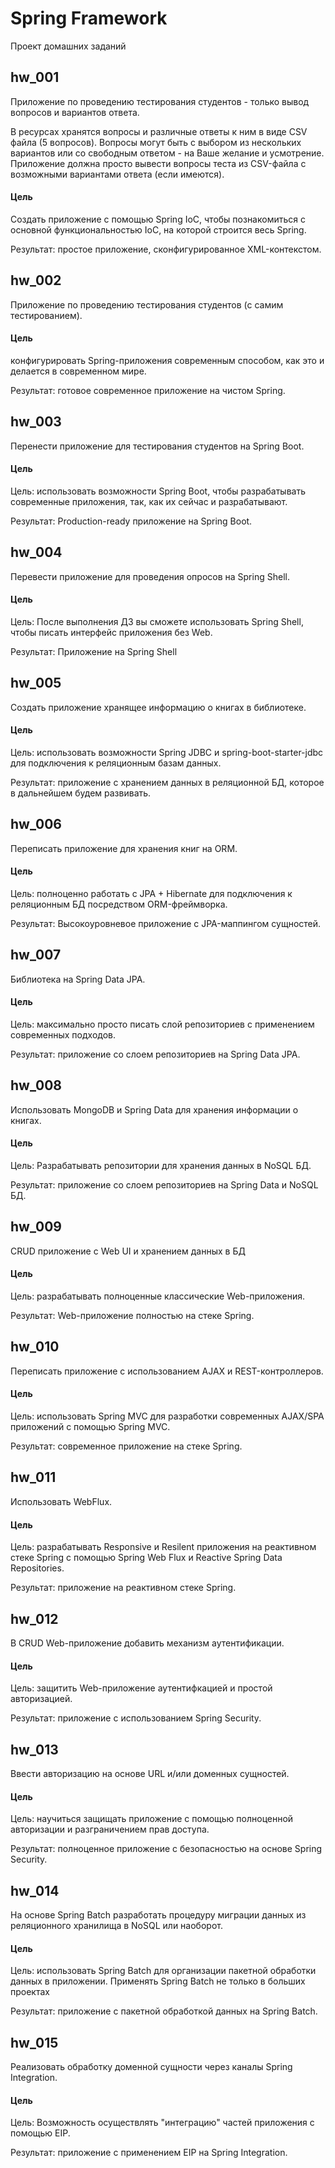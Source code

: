 # Spring Framework
Проект домашних заданий

## hw_001
Приложение по проведению тестирования студентов - только вывод вопросов и вариантов ответа.<br>

В ресурсах хранятся вопросы и различные ответы к ним в виде CSV файла (5 вопросов). Вопросы могут быть с выбором из нескольких вариантов или со свободным ответом - на Ваше желание и усмотрение. Приложение должна просто вывести вопросы теста из CSV-файла с возможными вариантами ответа (если имеются).

#### Цель
Создать приложение с помощью Spring IoC, чтобы познакомиться с основной функциональностью IoC, на которой строится весь Spring.<br>

Результат: простое приложение, сконфигурированное XML-контекстом.

## hw_002
Приложение по проведению тестирования студентов (с самим тестированием).

#### Цель
конфигурировать Spring-приложения современным способом, как это и делается в современном мире.

Результат: готовое современное приложение на чистом Spring.

## hw_003
Перенести приложение для тестирования студентов на Spring Boot.

#### Цель
Цель: использовать возможности Spring Boot, чтобы разрабатывать современные приложения, так, как их сейчас и разрабатывают.

Результат: Production-ready приложение на Spring Boot.

## hw_004
Перевести приложение для проведения опросов на Spring Shell.

#### Цель
Цель: После выполнения ДЗ вы сможете использовать Spring Shell, чтобы писать интерфейс приложения без Web.

Результат: Приложение на Spring Shell

## hw_005
Создать приложение хранящее информацию о книгах в библиотеке.

#### Цель
Цель: использовать возможности Spring JDBC и spring-boot-starter-jdbc для подключения к реляционным базам данных.

Результат: приложение с хранением данных в реляционной БД, которое в дальнейшем будем развивать.

## hw_006
Переписать приложение для хранения книг на ORM.

#### Цель
Цель: полноценно работать с JPA + Hibernate для подключения к реляционным БД посредством ORM-фреймворка.

Результат: Высокоуровневое приложение с JPA-маппингом сущностей.

## hw_007
Библиотека на Spring Data JPA.

#### Цель
Цель: максимально просто писать слой репозиториев с применением современных подходов.

Результат: приложение со слоем репозиториев на Spring Data JPA.

## hw_008
Использовать MongoDB и Spring Data для хранения информации о книгах.

#### Цель
Цель: Разрабатывать репозитории для хранения данных в NoSQL БД.

Результат: приложение со слоем репозиториев на Spring Data и NoSQL БД.

## hw_009
CRUD приложение с Web UI и хранением данных в БД

#### Цель
Цель: разрабатывать полноценные классические Web-приложения.

Результат: Web-приложение полностью на стеке Spring.

## hw_010
Переписать приложение с использованием AJAX и REST-контроллеров.

#### Цель
Цель: использовать Spring MVC для разработки современных AJAX/SPA приложений c помощью Spring MVC.

Результат: современное приложение на стеке Spring.

## hw_011
Использовать WebFlux.

#### Цель
Цель: разрабатывать Responsive и Resilent приложения на реактивном стеке Spring c помощью Spring Web Flux и Reactive Spring Data Repositories.

Результат: приложение на реактивном стеке Spring.

## hw_012
В CRUD Web-приложение добавить механизм аутентификации.

#### Цель
Цель: защитить Web-приложение аутентифкацией и простой авторизацией.

Результат: приложение с использованием Spring Security.

## hw_013
Ввести авторизацию на основе URL и/или доменных сущностей.

#### Цель
Цель: научиться защищать приложение с помощью полноценной авторизации и разграничением прав доступа.

Результат: полноценное приложение с безопасностью на основе Spring Security.

## hw_014
На основе Spring Batch разработать процедуру миграции данных из реляционного хранилища в NoSQL или наоборот.

#### Цель
Цель: использовать Spring Batch для организации пакетной обработки данных в приложении. 
Применять Spring Batch не только в больших проектах

Результат: приложение с пакетной обработкой данных на Spring Batch.

## hw_015
Реализовать обработку доменной сущности через каналы Spring Integration.

#### Цель
Цель: Возможность осуществлять "интеграцию" частей приложения с помощью EIP.

Результат: приложение c применением EIP на Spring Integration.

